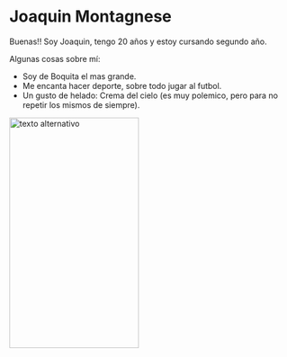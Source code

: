 # Joaquin Montagnese

Buenas!! Soy Joaquin, tengo 20 años y estoy cursando segundo año.

Algunas cosas sobre mí:
- Soy de Boquita el mas grande.
- Me encanta hacer deporte, sobre todo jugar al futbol.
- Un gusto de helado: Crema del cielo (es muy polemico, pero para no repetir los mismos de siempre).

<img src="https://user-images.githubusercontent.com/128922157/229004967-ba3822f9-d14c-4339-85c9-4dab3af5ea44.png" alt="texto alternativo" width="230" height="410">
